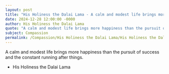 ```yaml
---
layout: post
title: "His Holiness the Dalai Lama - A calm and modest life brings more"
date: 2024-12-28 12:00:00 -0000
author: His Holiness the Dalai Lama
quote: "A calm and modest life brings more happiness than the pursuit of success and the constant running after things."
subject: Compassion
permalink: /Compassion/His Holiness the Dalai Lama/His Holiness the Dalai Lama - A calm and modest life brings more
---
```


A calm and modest life brings more happiness than the pursuit of success and the constant running after things.

- His Holiness the Dalai Lama
